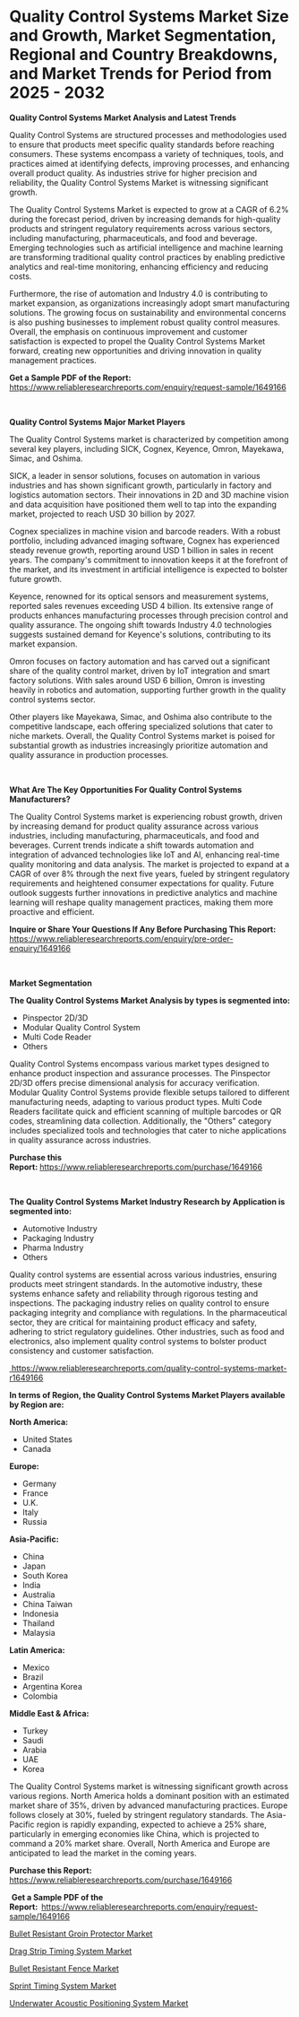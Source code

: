 <p><h1>Quality Control Systems Market Size and Growth, Market Segmentation, Regional and Country Breakdowns, and Market Trends for Period from 2025 -  2032</h1></p><p><strong>Quality Control Systems Market Analysis and Latest Trends</strong></p>
<p><p>Quality Control Systems are structured processes and methodologies used to ensure that products meet specific quality standards before reaching consumers. These systems encompass a variety of techniques, tools, and practices aimed at identifying defects, improving processes, and enhancing overall product quality. As industries strive for higher precision and reliability, the Quality Control Systems Market is witnessing significant growth.</p><p>The Quality Control Systems Market is expected to grow at a CAGR of 6.2% during the forecast period, driven by increasing demands for high-quality products and stringent regulatory requirements across various sectors, including manufacturing, pharmaceuticals, and food and beverage. Emerging technologies such as artificial intelligence and machine learning are transforming traditional quality control practices by enabling predictive analytics and real-time monitoring, enhancing efficiency and reducing costs.</p><p>Furthermore, the rise of automation and Industry 4.0 is contributing to market expansion, as organizations increasingly adopt smart manufacturing solutions. The growing focus on sustainability and environmental concerns is also pushing businesses to implement robust quality control measures. Overall, the emphasis on continuous improvement and customer satisfaction is expected to propel the Quality Control Systems Market forward, creating new opportunities and driving innovation in quality management practices.</p></p>
<p><strong>Get a Sample PDF of the Report:&nbsp;</strong> <a href="https://www.reliableresearchreports.com/enquiry/request-sample/1649166?utm_campaign=112&utm_medium=2&utm_source=Github&utm_content=ia&utm_term=18022025&utm_id=quality-control-systems">https://www.reliableresearchreports.com/enquiry/request-sample/1649166</a></p>
<p>&nbsp;</p>
<p><strong>Quality Control Systems Major Market Players</strong></p>
<p><p>The Quality Control Systems market is characterized by competition among several key players, including SICK, Cognex, Keyence, Omron, Mayekawa, Simac, and Oshima. </p><p>SICK, a leader in sensor solutions, focuses on automation in various industries and has shown significant growth, particularly in factory and logistics automation sectors. Their innovations in 2D and 3D machine vision and data acquisition have positioned them well to tap into the expanding market, projected to reach USD 30 billion by 2027.</p><p>Cognex specializes in machine vision and barcode readers. With a robust portfolio, including advanced imaging software, Cognex has experienced steady revenue growth, reporting around USD 1 billion in sales in recent years. The company's commitment to innovation keeps it at the forefront of the market, and its investment in artificial intelligence is expected to bolster future growth.</p><p>Keyence, renowned for its optical sensors and measurement systems, reported sales revenues exceeding USD 4 billion. Its extensive range of products enhances manufacturing processes through precision control and quality assurance. The ongoing shift towards Industry 4.0 technologies suggests sustained demand for Keyence's solutions, contributing to its market expansion.</p><p>Omron focuses on factory automation and has carved out a significant share of the quality control market, driven by IoT integration and smart factory solutions. With sales around USD 6 billion, Omron is investing heavily in robotics and automation, supporting further growth in the quality control systems sector.</p><p>Other players like Mayekawa, Simac, and Oshima also contribute to the competitive landscape, each offering specialized solutions that cater to niche markets. Overall, the Quality Control Systems market is poised for substantial growth as industries increasingly prioritize automation and quality assurance in production processes.</p></p>
<p>&nbsp;</p>
<p><strong>What Are The Key Opportunities For Quality Control Systems Manufacturers?</strong></p>
<p><p>The Quality Control Systems market is experiencing robust growth, driven by increasing demand for product quality assurance across various industries, including manufacturing, pharmaceuticals, and food and beverages. Current trends indicate a shift towards automation and integration of advanced technologies like IoT and AI, enhancing real-time quality monitoring and data analysis. The market is projected to expand at a CAGR of over 8% through the next five years, fueled by stringent regulatory requirements and heightened consumer expectations for quality. Future outlook suggests further innovations in predictive analytics and machine learning will reshape quality management practices, making them more proactive and efficient.</p></p>
<p><strong>Inquire or Share Your Questions If Any Before Purchasing This Report:</strong> <a href="https://www.reliableresearchreports.com/enquiry/pre-order-enquiry/1649166?utm_campaign=112&utm_medium=2&utm_source=Github&utm_content=ia&utm_term=18022025&utm_id=quality-control-systems">https://www.reliableresearchreports.com/enquiry/pre-order-enquiry/1649166</a></p>
<p>&nbsp;</p>
<p><strong>Market Segmentation</strong></p>
<p><strong>The Quality Control Systems Market Analysis by types is segmented into:</strong></p>
<p><ul><li>Pinspector 2D/3D</li><li>Modular Quality Control System</li><li>Multi Code Reader</li><li>Others</li></ul></p>
<p><p>Quality Control Systems encompass various market types designed to enhance product inspection and assurance processes. The Pinspector 2D/3D offers precise dimensional analysis for accuracy verification. Modular Quality Control Systems provide flexible setups tailored to different manufacturing needs, adapting to various product types. Multi Code Readers facilitate quick and efficient scanning of multiple barcodes or QR codes, streamlining data collection. Additionally, the "Others" category includes specialized tools and technologies that cater to niche applications in quality assurance across industries.</p></p>
<p><strong>Purchase this Report:&nbsp;</strong><a href="https://www.reliableresearchreports.com/purchase/1649166?utm_campaign=112&utm_medium=2&utm_source=Github&utm_content=ia&utm_term=18022025&utm_id=quality-control-systems">https://www.reliableresearchreports.com/purchase/1649166</a></p>
<p>&nbsp;</p>
<p><strong>The Quality Control Systems Market Industry Research by Application is segmented into:</strong></p>
<p><ul><li>Automotive Industry</li><li>Packaging Industry</li><li>Pharma Industry</li><li>Others</li></ul></p>
<p><p>Quality control systems are essential across various industries, ensuring products meet stringent standards. In the automotive industry, these systems enhance safety and reliability through rigorous testing and inspections. The packaging industry relies on quality control to ensure packaging integrity and compliance with regulations. In the pharmaceutical sector, they are critical for maintaining product efficacy and safety, adhering to strict regulatory guidelines. Other industries, such as food and electronics, also implement quality control systems to bolster product consistency and customer satisfaction.</p></p>
<p><a href="https://www.reliableresearchreports.com/quality-control-systems-market-r1649166?utm_campaign=112&utm_medium=2&utm_source=Github&utm_content=ia&utm_term=18022025&utm_id=quality-control-systems">&nbsp;https://www.reliableresearchreports.com/quality-control-systems-market-r1649166</a></p>
<p><strong>In terms of Region, the Quality Control Systems Market Players available by Region are:</strong></p>
<p>
    <p> <strong> North America: </strong>
        <ul>
            <li>United States</li>
            <li>Canada</li>
        </ul>
        </p> 
    <p> <strong> Europe: </strong>
        <ul>
            <li>Germany</li>
            <li>France</li>
            <li>U.K.</li>
            <li>Italy</li>
            <li>Russia</li>
        </ul>
        </p> 
    <p> <strong> Asia-Pacific: </strong>
        <ul>
            <li>China</li>
            <li>Japan</li>
            <li>South Korea</li>
            <li>India</li>
            <li>Australia</li>
            <li>China Taiwan</li>
            <li>Indonesia</li>
            <li>Thailand</li>
            <li>Malaysia</li>
        </ul>
        </p> 
    <p> <strong> Latin America: </strong>
        <ul>
            <li>Mexico</li>
            <li>Brazil</li>
            <li>Argentina Korea</li>
            <li>Colombia</li>
        </ul>
        </p> 
    <p> <strong> Middle East & Africa: </strong>
        <ul>
            <li>Turkey</li>
            <li>Saudi</li>
            <li>Arabia</li>
            <li>UAE</li>
            <li>Korea</li>
        </ul>
    </p>
    </p>
<p><p>The Quality Control Systems market is witnessing significant growth across various regions. North America holds a dominant position with an estimated market share of 35%, driven by advanced manufacturing practices. Europe follows closely at 30%, fueled by stringent regulatory standards. The Asia-Pacific region is rapidly expanding, expected to achieve a 25% share, particularly in emerging economies like China, which is projected to command a 20% market share. Overall, North America and Europe are anticipated to lead the market in the coming years.</p></p>
<p><strong>Purchase this Report: </strong><a href="https://www.reliableresearchreports.com/purchase/1649166?utm_campaign=112&utm_medium=2&utm_source=Github&utm_content=ia&utm_term=18022025&utm_id=quality-control-systems">https://www.reliableresearchreports.com/purchase/1649166</a></p>
<p>&nbsp;<strong>Get a Sample PDF of the Report:&nbsp;&nbsp;</strong><a href="https://www.reliableresearchreports.com/enquiry/request-sample/1649166?utm_campaign=112&utm_medium=2&utm_source=Github&utm_content=ia&utm_term=18022025&utm_id=quality-control-systems">https://www.reliableresearchreports.com/enquiry/request-sample/1649166</a></p>
<p><strong></strong></p>
<p><p><a href="https://github.com/haaszgettre6/Market-Research-Report-List-1/blob/main/bullet-resistant-groin-protector-market.md?utm_campaign=112&utm_medium=2&utm_source=Github&utm_content=ia&utm_term=18022025&utm_id=quality-control-systems">Bullet Resistant Groin Protector Market</a></p><p><a href="https://github.com/curinbucan9/Market-Research-Report-List-1/blob/main/drag-strip-timing-system-market.md?utm_campaign=112&utm_medium=2&utm_source=Github&utm_content=ia&utm_term=18022025&utm_id=quality-control-systems">Drag Strip Timing System Market</a></p><p><a href="https://github.com/qetelosooya/Market-Research-Report-List-1/blob/main/bullet-resistant-fence-market.md?utm_campaign=112&utm_medium=2&utm_source=Github&utm_content=ia&utm_term=18022025&utm_id=quality-control-systems">Bullet Resistant Fence Market</a></p><p><a href="https://github.com/boitafbg/Market-Research-Report-List-1/blob/main/sprint-timing-system-market.md?utm_campaign=112&utm_medium=2&utm_source=Github&utm_content=ia&utm_term=18022025&utm_id=quality-control-systems">Sprint Timing System Market</a></p><p><a href="https://github.com/zanoligarav/Market-Research-Report-List-1/blob/main/underwater-acoustic-positioning-system-market.md?utm_campaign=112&utm_medium=2&utm_source=Github&utm_content=ia&utm_term=18022025&utm_id=quality-control-systems">Underwater Acoustic Positioning System Market</a></p></p>